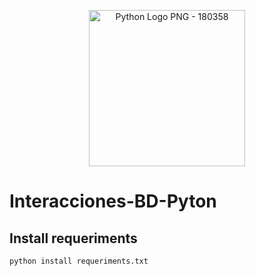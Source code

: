 <p align="center">
<img class="lozad" data-src="https://pluspng.com/img-png/python-logo-png-python-logo-png-and-vector-logo-img-4096x4553.png" src="https://pluspng.com/img-png/python-logo-png-python-logo-png-and-vector-logo-img-4096x4553.png" alt="Python Logo PNG - 180358" width="250">
</p>

# Interacciones-BD-Pyton

## Install requeriments

```
python install requeriments.txt
```
